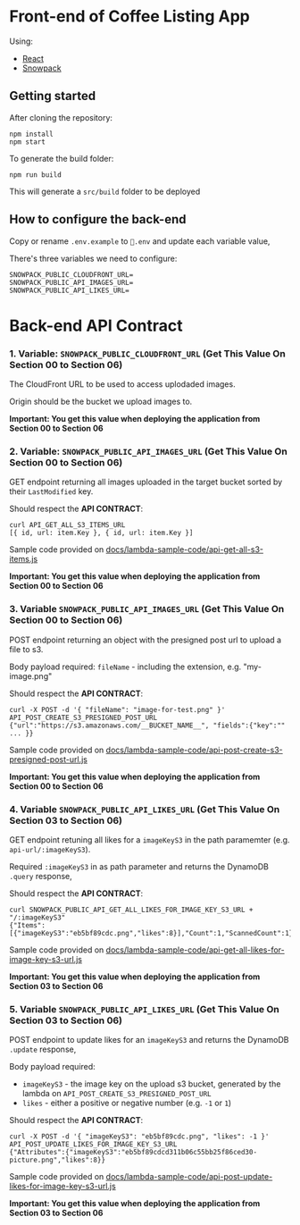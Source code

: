 # Front-end of Coffee Listing App

Using:

- [React](https://reactjs.org/)
- [Snowpack](https://www.snowpack.dev/)

## Getting started

After cloning the repository:

```
npm install
npm start
```

To generate the build folder:

```
npm run build
```

This will generate a `src/build` folder to be deployed

## How to configure the back-end

Copy or rename `.env.example` to `.env` and update each variable value,

There's three variables we need to configure:

```
SNOWPACK_PUBLIC_CLOUDFRONT_URL=
SNOWPACK_PUBLIC_API_IMAGES_URL=
SNOWPACK_PUBLIC_API_LIKES_URL=
```

# Back-end API Contract

### 1. Variable: `SNOWPACK_PUBLIC_CLOUDFRONT_URL` (Get This Value On Section 00 to Section 06)

The CloudFront URL to be used to access uplodaded images.

Origin should be the bucket we upload images to.

**Important: You get this value when deploying the application from Section 00 to Section 06**

### 2. Variable: `SNOWPACK_PUBLIC_API_IMAGES_URL` (Get This Value On Section 00 to Section 06)

GET endpoint returning all images uploaded in the target bucket sorted by their `LastModified` key.

Should respect the **API CONTRACT**:

```
curl API_GET_ALL_S3_ITEMS_URL
[{ id, url: item.Key }, { id, url: item.Key }]
```

Sample code provided on [docs/lambda-sample-code/api-get-all-s3-items.js](./docs/lambda-sample-code/api-get-all-s3-items.js)

**Important: You get this value when deploying the application from Section 00 to Section 06**

### 3. Variable `SNOWPACK_PUBLIC_API_IMAGES_URL` (Get This Value On Section 00 to Section 06)

POST endpoint returning an object with the presigned post url to upload a file to s3.

Body payload required: `fileName` - including the extension, e.g. "my-image.png"

Should respect the **API CONTRACT**:

```
curl -X POST -d '{ "fileName": "image-for-test.png" }' API_POST_CREATE_S3_PRESIGNED_POST_URL
{"url":"https://s3.amazonaws.com/__BUCKET_NAME__", "fields":{"key":"" ... }}
```

Sample code provided on [docs/lambda-sample-code/api-post-create-s3-presigned-post-url.js](./docs/lambda-sample-code/api-post-create-s3-presigned-post-url.js)

**Important: You get this value when deploying the application from Section 00 to Section 06**

### 4. Variable `SNOWPACK_PUBLIC_API_LIKES_URL` (Get This Value On Section 03 to Section 06)

GET endpoint retuning all likes for a `imageKeyS3` in the path paramemter (e.g. `api-url/:imageKeyS3`).

Required `:imageKeyS3` in as path parameter and returns the DynamoDB `.query` response,

Should respect the **API CONTRACT**:

```
curl SNOWPACK_PUBLIC_API_GET_ALL_LIKES_FOR_IMAGE_KEY_S3_URL + "/:imageKeyS3"
{"Items":[{"imageKeyS3":"eb5bf89cdc.png","likes":8}],"Count":1,"ScannedCount":1}
```

Sample code provided on [docs/lambda-sample-code/api-get-all-likes-for-image-key-s3-url.js](./docs/lambda-sample-code/api-get-all-likes-for-image-key-s3-url.js)

**Important: You get this value when deploying the application from Section 03 to Section 06**

### 5. Variable `SNOWPACK_PUBLIC_API_LIKES_URL` (Get This Value On Section 03 to Section 06)

POST endpoint to update likes for an `imageKeyS3` and returns the DynamoDB `.update` response,

Body payload required:

- `imageKeyS3` - the image key on the upload s3 bucket, generated by the lambda on `API_POST_CREATE_S3_PRESIGNED_POST_URL`
- `likes` - either a positive or negative number (e.g. `-1` or `1`)

Should respect the **API CONTRACT**:

```
curl -X POST -d '{ "imageKeyS3": "eb5bf89cdc.png", "likes": -1 }' API_POST_UPDATE_LIKES_FOR_IMAGE_KEY_S3_URL
{"Attributes":{"imageKeyS3":"eb5bf89cdcd311b06c55bb25f86ced30-picture.png","likes":8}}
```

Sample code provided on [docs/lambda-sample-code/api-post-update-likes-for-image-key-s3-url.js](./docs/lambda-sample-code/api-post-update-likes-for-image-key-s3-url.js)

**Important: You get this value when deploying the application from Section 03 to Section 06**
